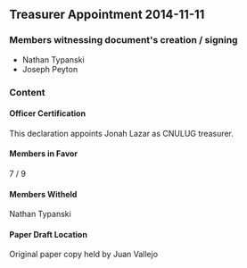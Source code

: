 ## Treasurer Appointment 2014-11-11

### Members witnessing document's creation / signing

- Nathan Typanski
- Joseph Peyton

### Content

#### Officer Certification

This declaration appoints Jonah Lazar as CNULUG treasurer.

#### Members in Favor

7 / 9

#### Members Witheld

Nathan Typanski

#### Paper Draft Location

Original paper copy held by Juan Vallejo
  
